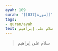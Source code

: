 ```yaml
---
ayah: 109
surah: '[[037|سورة]]'
tags:
- quran/ayah
text: سلام على إبراهيم
---
```

> سلام على إبراهيم
